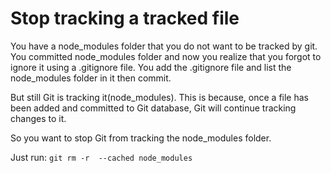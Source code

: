 # Stop tracking a tracked file

You have a node_modules folder that you do not want to be tracked by git.
You committed node_modules folder and now you realize that you forgot to ignore it using a .gitignore file. You add the .gitignore file and list the node_modules folder in it then commit.

But still Git is tracking it(node_modules). This is because, once a file has been added and committed to Git database, Git will continue tracking changes to it.

So you want to stop Git from tracking the node_modules folder.

Just run:
   ``git rm -r  --cached node_modules``
